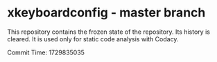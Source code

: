 # xkeyboardconfig - master branch

This repository contains the frozen state of the repository.
Its history is cleared. It is used only for static code
analysis with Codacy.

Commit Time: 1729835035